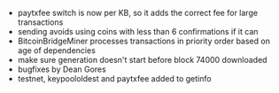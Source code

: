 * paytxfee switch is now per KB, so it adds the correct fee for large transactions
* sending avoids using coins with less than 6 confirmations if it can
* BitcoinBridgeMiner processes transactions in priority order based on age of dependencies
* make sure generation doesn't start before block 74000 downloaded
* bugfixes by Dean Gores
* testnet, keypoololdest and paytxfee added to getinfo

